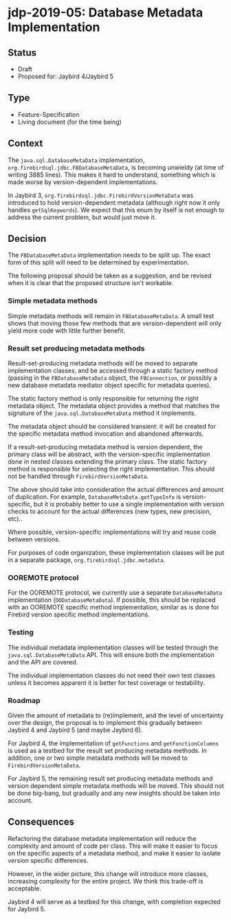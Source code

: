 # jdp-2019-05: Database Metadata Implementation

## Status

- Draft
- Proposed for: Jaybird 4/Jaybird 5

## Type

- Feature-Specification
- Living document (for the time being)

## Context

The `java.sql.DatabaseMetaData` implementation, `org.firebirdsql.jdbc.FBDatabaseMetaData`,
is becoming unwieldy (at time of writing 3885 lines). This makes it hard to
understand, something which is made worse by version-dependent implementations.

In Jaybird 3, `org.firebirdsql.jdbc.FirebirdVersionMetaData` was introduced to
hold version-dependent metadata (although right now it only handles
`getSqlKeywords`). We expect that this enum by itself is not enough to address
the current problem, but would just move it. 

## Decision

The `FBDatabaseMetaData` implementation needs to be split up. The exact form of
this split will need to be determined by experimentation.

The following proposal should be taken as a suggestion, and be revised when it
is clear that the proposed structure isn't workable.

### Simple metadata methods

Simple metadata methods will remain in `FBDatabaseMetaData`. A small test shows
that moving those few methods that are version-dependent will only yield more 
code with little further benefit.

### Result set producing metadata methods

Result-set-producing metadata methods will be moved to separate implementation
classes, and be accessed through a static factory method (passing in the 
`FBDatabaseMetaData` object, the `FBConnection`, or possibly a new 
database metadata mediator object specific for metadata queries).

The static factory method is only responsible for returning the right metadata
object. The metadata object provides a method that matches the signature of the
`java.sql.DatabaseMetaData` method it implements.

The metadata object should be considered transient: it will be created for the
specific metadata method invocation and abandoned afterwards. 

If a result-set-producing metadata method is version dependent, the primary
class will be abstract, with the version-specific implementation done in nested
classes extending the primary class. The static factory method is responsible
for selecting the right implementation. This should not be handled through
`FirebirdVersionMetaData`.

The above should take into consideration the actual differences and amount of
duplication. For example, `DatabaseMetaData.getTypeInfo` is version-specific,
but it is probably better to use a single implementation with version checks to
account for the actual differences (new types, new precision, etc)..

Where possible, version-specific implementations will try and reuse code
between versions.

For purposes of code organization, these implementation classes will be put in a
separate package, `org.firebirdsql.jdbc.metadata`.

### OOREMOTE protocol

For the OOREMOTE protocol, we currently use a separate `DatabaseMetaData` 
implementation (`OODatabaseMetaData`). If possible, this should be replaced with
an OOREMOTE specific method implementation, similar as is done for Firebird 
version specific method implementations.

### Testing

The individual metadata implementation classes will be tested through the 
`java.sql.DatabaseMetaData` API. This will ensure both the implementation and
the API are covered.

The individual implementation classes do not need their own test classes unless
it becomes apparent it is better for test coverage or testability.

### Roadmap

Given the amount of metadata to (re)implement, and the level of uncertainty over
the design, the proposal is to implement this gradually between Jaybird 4 and 
Jaybird 5 (and maybe Jaybird 6).

For Jaybird 4, the implementation of `getFunctions` and `getFunctionColumns` is
used as a testbed for the result set producing metadata methods. In addition,
one or two simple metadata methods will be moved to `FirebirdVersionMetaData`.

For Jaybird 5, the remaining result set producing metadata methods and version
dependent simple metadata methods will be moved. This should not be done
big-bang, but gradually and any new insights should be taken into account.

## Consequences

Refactoring the database metadata implementation will reduce the complexity and
amount of code per class. This will make it easier to focus on the specific
aspects of a metadata method, and make it easier to isolate version specific
differences.

However, in the wider picture, this change will introduce more classes,
increasing complexity for the entire project. We think this trade-off is
acceptable.

Jaybird 4 will serve as a testbed for this change, with completion expected for
Jaybird 5.
